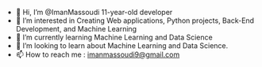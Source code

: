 - 👋 Hi, I’m @ImanMassoudi 11-year-old developer
- 👀 I’m interested in Creating Web applications, Python projects, Back-End Development, and Machine Learning
- 🌱 I’m currently learning Machine Learning and Data Science
- 💞️ I’m looking to learn about Machine Learning and Data Science.
- 📫 How to reach me : imanmassoudi9@gmail.com
